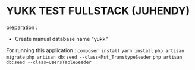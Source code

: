 # YUKK TEST FULLSTACK (JUHENDY)

preparation :
- Create manual database name "yukk"

For running this application : 
```composer install```
```yarn install```
```php artisan migrate```
```php artisan db:seed --class=Mst_TranstypeSeeder```
```php artisan db:seed --class=UsersTableSeeder```